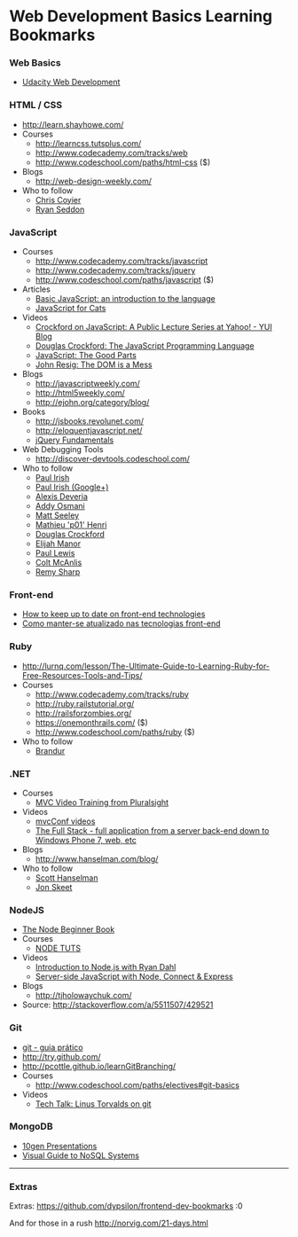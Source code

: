# Web Development Basics Learning Bookmarks

### Web Basics
 - [Udacity Web Development](https://www.udacity.com/course/cs253)

### HTML / CSS
  - http://learn.shayhowe.com/
  - Courses
     - http://learncss.tutsplus.com/ 
     - http://www.codecademy.com/tracks/web
     - http://www.codeschool.com/paths/html-css ($)
  - Blogs
     - http://web-design-weekly.com/
  - Who to follow
     - [Chris Coyier](https://twitter.com/chriscoyier)
     - [Ryan Seddon](https://twitter.com/ryanseddon) 

### JavaScript
  - Courses
     - http://www.codecademy.com/tracks/javascript
     - http://www.codecademy.com/tracks/jquery
     - http://www.codeschool.com/paths/javascript ($)
  - Articles
     - [Basic JavaScript: an introduction to the language](http://www.2ality.com/2013/06/basic-javascript.html)
     - [JavaScript for Cats](http://jsforcats.com/)
  - Videos
     - [Crockford on JavaScript: A Public Lecture Series at Yahoo! - YUI Blog](http://www.yuiblog.com/crockford/)
     - [Douglas Crockford: The JavaScript Programming Language](http://www.youtube.com/watch?v=v2ifWcnQs6M&list=PL5586336C26BDB324)
     - [JavaScript: The Good Parts](https://www.youtube.com/watch?v=hQVTIJBZook)
     - [John Resig: The DOM is a Mess](http://www.youtube.com/watch?v=dgI52y27O_I)
  - Blogs
     - http://javascriptweekly.com/
     - http://html5weekly.com/
     - http://ejohn.org/category/blog/
  - Books
     - http://jsbooks.revolunet.com/
     - http://eloquentjavascript.net/
     - [jQuery Fundamentals](http://jqfundamentals.com/)
  - Web Debugging Tools
     - http://discover-devtools.codeschool.com/ 
  - Who to follow
     - [Paul Irish](https://twitter.com/paul_irish)
     - [Paul Irish (Google+)](https://plus.google.com/+PaulIrish/posts)
     - [Alexis Deveria](https://twitter.com/fyrd)
     - [Addy Osmani](https://plus.google.com/+AddyOsmani)
     - [Matt Seeley](https://twitter.com/innerhtml)
     - [Mathieu 'p01' Henri](https://twitter.com/p01)
     - [Douglas Crockford](https://plus.google.com/118095276221607585885)
     - [Elijah Manor](https://twitter.com/elijahmanor)
     - [Paul Lewis](https://twitter.com/aerotwist)
     - [Colt McAnlis](https://twitter.com/duhroach)
     - [Remy Sharp](https://twitter.com/rem)

### Front-end
  - [How to keep up to date on front-end technologies](http://uptodate.frontendrescue.org/)
  - [Como manter-se atualizado nas tecnologias front-end](http://oswaldoacauan.github.io/keep-up-to-date-brazuca/)

### Ruby
  - http://lurnq.com/lesson/The-Ultimate-Guide-to-Learning-Ruby-for-Free-Resources-Tools-and-Tips/
  - Courses
     - http://www.codecademy.com/tracks/ruby
     - http://ruby.railstutorial.org/
     - http://railsforzombies.org/
     - https://onemonthrails.com/ ($)
     - http://www.codeschool.com/paths/ruby ($)
  - Who to follow
     - [Brandur](https://twitter.com/brandur)

### .NET
  - Courses
     - [MVC Video Training from Pluralsight](http://www.asp.net/mvc/pluralsight)
  - Videos
     - [mvcConf videos](http://channel9.msdn.com/Series/mvcconf)
     - [The Full Stack - full application from a server back-end down to Windows Phone 7, web, etc](http://channel9.msdn.com/Series/The-Full-Stack)
  - Blogs
     - http://www.hanselman.com/blog/
  - Who to follow
     - [Scott Hanselman](https://twitter.com/shanselman)
     - [Jon Skeet](https://twitter.com/jonskeet)

### NodeJS
  - [The Node Beginner Book](http://www.nodebeginner.org/)
  - Courses
     - [NODE TUTS](http://nodetuts.com/)
  - Videos
     - [Introduction to Node.js with Ryan Dahl](http://www.youtube.com/watch?v=jo_B4LTHi3I)
     - [Server-side JavaScript with Node, Connect & Express](http://vimeo.com/18077379)
  - Blogs
     - http://tjholowaychuk.com/
  - Source: http://stackoverflow.com/a/5511507/429521

### Git
  - [git - guia prático](http://rogerdudler.github.io/git-guide/index.pt_BR.html)
  - http://try.github.com/
  - http://pcottle.github.io/learnGitBranching/
  - Courses
     - http://www.codeschool.com/paths/electives#git-basics
  - Videos
     - [Tech Talk: Linus Torvalds on git](http://www.youtube.com/watch?v=4XpnKHJAok8)

### MongoDB
  - [10gen Presentations](http://www.10gen.com/presentations)
  - [Visual Guide to NoSQL Systems](http://blog.beany.co.kr/archives/275)


---

### Extras

Extras: https://github.com/dypsilon/frontend-dev-bookmarks :0

And for those in a rush http://norvig.com/21-days.html 
